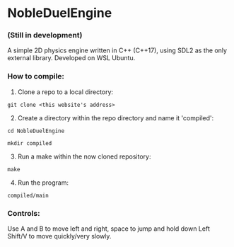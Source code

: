# NobleDuelEngine

### (Still in development)

A simple 2D physics engine written in C++ (C++17), using SDL2 as the only external library. Developed on WSL Ubuntu.

### How to compile:

1. Clone a repo to a local directory:

`git clone <this website's address>`

2. Create a directory within the repo directory and name it 'compiled':

`cd NobleDuelEngine`


`mkdir compiled`

3. Run a make within the now cloned repository:

`make`

4. Run the program:

`compiled/main`

### Controls:

Use A and B to move left and right, space to jump and hold down Left Shift/V to move quickly/very slowly.


